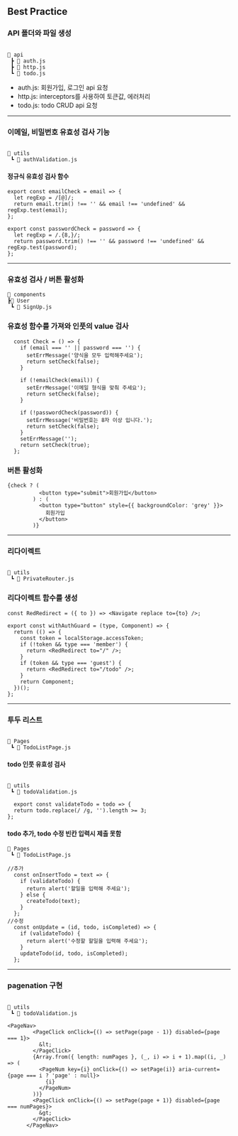 ## Best Practice

### API 폴더와 파일 생성

```

📂 api
 ┣ 📜 auth.js
 ┣ 📜 http.js
 ┗ 📜 todo.js

```

- auth.js: 회원가입, 로그인 api 요청
- http.js: interceptors를 사용하여 토큰값, 에러처리
- todo.js: todo CRUD api 요청

---

### 이메일, 비밀번호 유효성 검사 기능

```

📂 utils
 ┗ 📜 authValidation.js

```

#### 정규식 유효성 검사 함수

```
export const emailCheck = email => {
  let regExp = /[@]/;
  return email.trim() !== '' && email !== 'undefined' && regExp.test(email);
};

export const passwordCheck = password => {
  let regExp = /.{8,}/;
  return password.trim() !== '' && password !== 'undefined' && regExp.test(password);
};

```

---

### 유효성 검사 / 버튼 활성화

```
📂 components
┣📂 User
 ┗ 📜 SignUp.js

```

### 유효성 함수를 가져와 인풋의 value 검사

```
  const Check = () => {
    if (email === '' || password === '') {
      setErrMessage('양식을 모두 입력해주세요');
      return setCheck(false);
    }

    if (!emailCheck(email)) {
      setErrMessage('이메일 형식을 맞춰 주세요');
      return setCheck(false);
    }

    if (!passwordCheck(password)) {
      setErrMessage('비밀번호는 8자 이상 입니다.');
      return setCheck(false);
    }
    setErrMessage('');
    return setCheck(true);
  };
```

### 버튼 활성화

```
{check ? (
          <button type="submit">회원가입</button>
        ) : (
          <button type="button" style={{ backgroundColor: 'grey' }}>
            회원가입
          </button>
        )}
```

---

### 리다이렉트

```

📂 utils
 ┗ 📜 PrivateRouter.js

```

### 리다이렉트 함수를 생성

```
const RedRedirect = ({ to }) => <Navigate replace to={to} />;

export const withAuthGuard = (type, Component) => {
  return (() => {
    const token = localStorage.accessToken;
    if (!token && type === 'member') {
      return <RedRedirect to="/" />;
    }
    if (token && type === 'guest') {
      return <RedRedirect to="/todo" />;
    }
    return Component;
  })();
};
```

---

### 투두 리스트

```

📂 Pages
 ┗ 📜 TodoListPage.js

```

#### todo 인풋 유효성 검사

```

📂 utils
 ┗ 📜 todoValidation.js

```

```
  export const validateTodo = todo => {
  return todo.replace(/ /g, '').length >= 3;
};

```

#### todo 추가, todo 수정 빈칸 입력시 제출 못함

```
📂 Pages
 ┗ 📜 TodoListPage.js

```

```
//추가
  const onInsertTodo = text => {
    if (validateTodo) {
      return alert('할일을 입력해 주세요');
    } else {
      createTodo(text);
    }
  };
//수정
  const onUpdate = (id, todo, isCompleted) => {
    if (validateTodo) {
      return alert('수정할 할일을 입력해 주세요');
    }
    updateTodo(id, todo, isCompleted);
  };
```

---

### pagenation 구현

```

📂 utils
 ┗ 📜 todoValidation.js

```

```
<PageNav>
        <PageClick onClick={() => setPage(page - 1)} disabled={page === 1}>
          &lt;
        </PageClick>
        {Array.from({ length: numPages }, (_, i) => i + 1).map((i, _) => (
          <PageNum key={i} onClick={() => setPage(i)} aria-current={page === i ? 'page' : null}>
            {i}
          </PageNum>
        ))}
        <PageClick onClick={() => setPage(page + 1)} disabled={page === numPages}>
          &gt;
        </PageClick>
      </PageNav>
```
